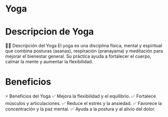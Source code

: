 # Yoga

# Descripcion de Yoga
🧘‍♂️ Descripción del Yoga
El yoga es una disciplina física, mental y espiritual que combina posturas (asanas), respiración (pranayama) y meditación para mejorar el bienestar general. Su práctica ayuda a fortalecer el cuerpo, calmar la mente y aumentar la flexibilidad.

# Beneficios 
⚡ Beneficios del Yoga
✅ Mejora la flexibilidad y el equilibrio.
✅ Fortalece músculos y articulaciones.
✅ Reduce el estrés y la ansiedad.
✅ Favorece la concentración y la paz mental.
✅ Ayuda a la postura y al alivio del dolor.
